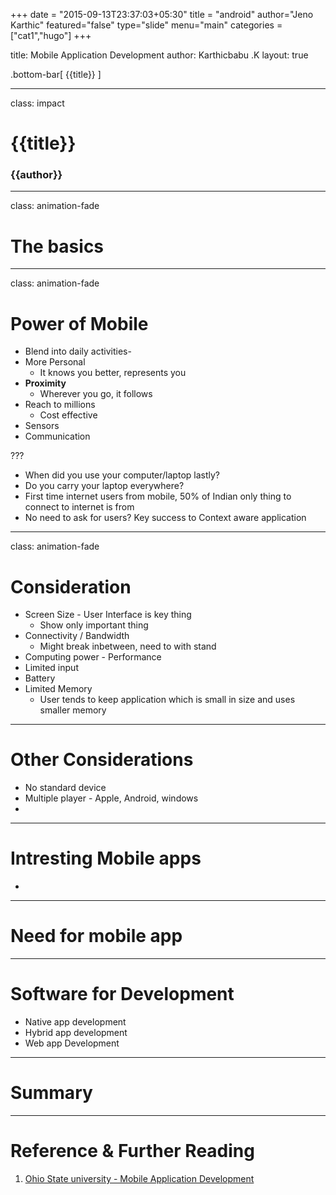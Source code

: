 +++
date = "2015-09-13T23:37:03+05:30"
title = "android"
author="Jeno Karthic"
featured="false"
type="slide"
menu="main"
categories = ["cat1","hugo"]
+++

title: Mobile Application Development
author: Karthicbabu .K 
layout: true

<!-- This slide will serve as the base layout for all your slides -->
.bottom-bar[
  {{title}}
]

---

class: impact

# {{title}}
### {{author}}


---

class: animation-fade
# The basics

---

class: animation-fade
# Power of Mobile

* Blend into daily activities- 
* More Personal
    * It knows you better, represents you
* **Proximity**
    * Wherever you go, it follows
* Reach to millions
    * Cost effective
* Sensors
* Communication

???
* When did you use your computer/laptop lastly?
* Do you carry your laptop everywhere?
* First time internet users from mobile, 50% of Indian only thing to connect to internet is from 
* No need to ask for users? Key success to Context aware application

---

class: animation-fade
# Consideration

* Screen Size - User Interface is key thing
    * Show only important thing
* Connectivity / Bandwidth
    * Might break inbetween, need to with stand
* Computing power - Performance
* Limited input
* Battery
* Limited Memory
    * User tends to keep application which is small in size and uses smaller memory

---
# Other Considerations

* No standard device
* Multiple player - Apple, Android, windows
* 
---



# Intresting Mobile apps

* 

---

# Need for mobile app

---

# Software for Development

* Native app development
* Hybrid app development
* Web app Development

---

# Summary


---
# Reference & Further Reading
1. [Ohio State university - Mobile Application Development](http://web.cse.ohio-state.edu/~champion.17/5236/)